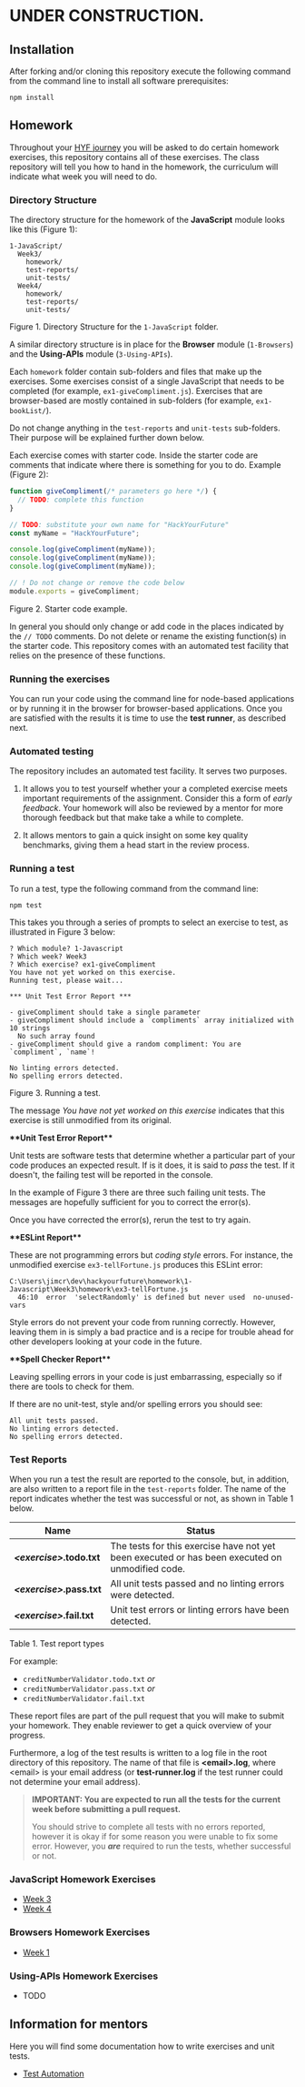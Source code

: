 # UNDER CONSTRUCTION.

## Installation

After forking and/or cloning this repository execute the following command from the command line to install all software prerequisites:

```
npm install
```

## Homework

Throughout your [HYF journey](https://github.com/HackYourFuture/curriculum) you will be asked to do certain homework exercises, this repository contains all of these exercises. The class repository will tell you how to hand in the homework, the curriculum will indicate what week you will need to do.

### Directory Structure

The directory structure for the homework of the **JavaScript** module looks like this (Figure 1):

```
1-JavaScript/
  Week3/
    homework/
    test-reports/
    unit-tests/
  Week4/
    homework/
    test-reports/
    unit-tests/
```

Figure 1. Directory Structure for the `1-JavaScript` folder.

A similar directory structure is in place for the **Browser** module (`1-Browsers`) and the **Using-APIs** module (`3-Using-APIs`).

Each `homework` folder contain sub-folders and files that make up the exercises. Some exercises consist of a single JavaScript that needs to be completed (for example, `ex1-giveCompliment.js`). Exercises that are browser-based are mostly contained in sub-folders (for example, `ex1-bookList/`).

Do not change anything in the `test-reports` and `unit-tests` sub-folders. Their purpose will be explained further down below.

Each exercise comes with starter code. Inside the starter code are comments that indicate where there is something for you to do. Example (Figure 2):

```js
function giveCompliment(/* parameters go here */) {
  // TODO: complete this function
}

// TODO: substitute your own name for "HackYourFuture"
const myName = "HackYourFuture";

console.log(giveCompliment(myName));
console.log(giveCompliment(myName));
console.log(giveCompliment(myName));

// ! Do not change or remove the code below
module.exports = giveCompliment;
```

Figure 2. Starter code example.

In general you should only change or add code in the places indicated by the `// TODO` comments. Do not delete or rename the existing function(s) in the starter code. This repository comes with an automated test facility that relies on the presence of these functions.

### Running the exercises

You can run your code using the command line for node-based applications or by running it in the browser for browser-based applications. Once you are satisfied with the results it is time to use the **test runner**, as described next.

### Automated testing

The repository includes an automated test facility. It serves two purposes.

1. It allows you to test yourself whether your a completed exercise meets important requirements of the assignment. Consider this a form of _early feedback_. Your homework will also be reviewed by a mentor for more thorough feedback but that make take a while to complete.

2. It allows mentors to gain a quick insight on some key quality benchmarks, giving them a head start in the review process.

### Running a test

To run a test, type the following command from the command line:

```
npm test
```

This takes you through a series of prompts to select an exercise to test, as illustrated in Figure 3 below:

```
? Which module? 1-Javascript
? Which week? Week3
? Which exercise? ex1-giveCompliment
You have not yet worked on this exercise.
Running test, please wait...

*** Unit Test Error Report ***

- giveCompliment should take a single parameter
- giveCompliment should include a `compliments` array initialized with 10 strings
  No such array found
- giveCompliment should give a random compliment: You are `compliment`, `name`!

No linting errors detected.
No spelling errors detected.
```

Figure 3. Running a test.

The message _You have not yet worked on this exercise_ indicates that this exercise is still unmodified from its original.

**\*\*Unit Test Error Report\*\***

Unit tests are software tests that determine whether a particular part of your code produces an expected result. If is it does, it is said to _pass_ the test. If it doesn't, the failing test will be reported in the console.

In the example of Figure 3 there are three such failing unit tests. The messages are hopefully sufficient for you to correct the error(s).

Once you have corrected the error(s), rerun the test to try again.

**\*\*ESLint Report\*\***

These are not programming errors but _coding style_ errors. For instance, the unmodified exercise `ex3-tellFortune.js` produces this ESLint error:

```
C:\Users\jimcr\dev\hackyourfuture\homework\1-Javascript\Week3\homework\ex3-tellFortune.js
  46:10  error  'selectRandomly' is defined but never used  no-unused-vars
```

Style errors do not prevent your code from running correctly. However, leaving them in is simply a bad practice and is a recipe for trouble ahead for other developers looking at your code in the future.

**\*\*Spell Checker Report\*\***

Leaving spelling errors in your code is just embarrassing, especially so if there are tools to check for them.

If there are no unit-test, style and/or spelling errors you should see:

```
All unit tests passed.
No linting errors detected.
No spelling errors detected.
```

### Test Reports

When you run a test the result are reported to the console, but, in addition, are also written to a report file in the `test-reports` folder. The name of the report indicates whether the test was successful or not, as shown in Table 1 below.

<!-- prettier-ignore -->
| Name | Status |
| ---- | ------ |
| **_\<exercise>_.todo.txt** | The tests for this exercise have not yet been executed or has been executed on unmodified code. |
| **_\<exercise>_.pass.txt** | All unit tests passed and no linting errors were detected. |
| **_\<exercise>_.fail.txt** | Unit test errors or linting errors have been detected. |

Table 1. Test report types

For example:

- `creditNumberValidator.todo.txt` _or_
- `creditNumberValidator.pass.txt` _or_
- `creditNumberValidator.fail.txt`

These report files are part of the pull request that you will make to submit your homework. They enable reviewer to get a quick overview of your progress.

Furthermore, a log of the test results is written to a log file in the root directory of this repository. The name of that file is **\<email>.log**, where \<email> is your email address (or **test-runner.log** if the test runner could not determine your email address).

> **IMPORTANT: You are expected to run all the tests for the current week before submitting a pull request.**
>
> You should strive to complete all tests with no errors reported, however it is okay if for some reason you were unable to fix some error. However, you _**are**_ required to run the tests, whether successful or not.

### JavaScript Homework Exercises

- [Week 3](/1-JavaScript/Week3/README.md)
- [Week 4](/1-JavaScript/Week4/README.md)

### Browsers Homework Exercises

- [Week 1](/2-Browsers/Week1/README.md)

### Using-APIs Homework Exercises

- TODO

## Information for mentors

Here you will find some documentation how to write exercises and unit tests.

- [Test Automation](/test-automation/README.md)
